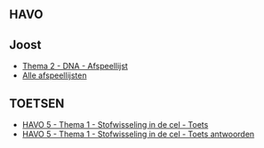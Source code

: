 ## HAVO

## Joost
* [Thema 2 - DNA - Afspeellijst](https://www.youtube.com/watch?v=27EcQMZX4G4&list=PLr1tx9agautFyfTCyaLleigYs6B7iXmFb)
* [Alle afspeellijsten](https://youtube.com/@BiologiemetJoost?si=dLfnjO5j-NDi42CV)

## TOETSEN
* [HAVO 5 - Thema 1 - Stofwisseling in de cel - Toets](toetsen/havo/h5t1toets.md)
* [HAVO 5 - Thema 1 - Stofwisseling in de cel - Toets antwoorden](toetsen/havo/h5t1toetsantwoorden.md)

<!-- ## Casus HAVO

* [parthenogense](casus/voortplanting.md)
* [evolutie](casus/evolutie.md)
* [casus met antwoorden](casus/casus_1.md)
* [regeling](casus/regeling.md),  	[antwoord](casus/regeling_antwoord.md)
* [zintuigen, het oog](casus/oog.md),
[antwoord](casus/oog_antwoord.md)
* [erfelijkheid, geslachtsverbonden overerving](casus/erfelijkheid.md), [antwoord](casus/erfelijkheid_antwoord.md)
* [homeostase](casus/homeostase.md)
* [elektrolyt](casus/elektrolyt.md)
* [oog, impulsgeleiding](casus/hetoog_uitgebreider.md)
* [NASK periodiek systeem](periodieksysteem.md)

## Raadsels
* [raadsels](raadsels/havoraadsels.md)

## Examens
* [examen 2013](examen2013havo.md)
* [examen 2016](examen2016havo.md)
* [examen 2017](examen2017havo.md)

## Toetsen
* [toets T5 gaswisseling](H5T5gaswisseling.md)

## Onderwerpen
* [zenuwstelsel](hetzenuwstelsel.md)
* [het oog](hetoog.md)
* [ecologie](ecologie.md)
* [thema 6 afweer](afweer.md)
* [fotosynthese, assimilatie en dissimilatie](assimilatie.md)
* [cel](cel.md)

bronnen:  [https://chat.openai.com](https://chat.openai.com)
-->